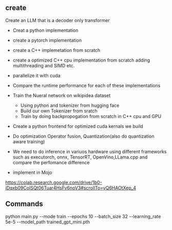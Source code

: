 ## create

Create an LLM that is a decoder only transformer
- Creat a python implementation
- create a pytorch implementation
- create a C++ implemetation from scratch
- create a optimized C++ cpu implementation from scratch adding multithreading and SIMD etc.
- parallelize it with cuda
- Compare the runtime performance for each of these implementations
- Train the Nueral network on wikipidea dataset 
    - Using python and tokenizer from hugging face
    - Build our own Tokenizer from sratch 
    - Train by doing backpropogation from scratch in C++ cpu and GPU

- Create a python frontend for optimized cuda kernals we build
- Do optimization Operator fusion, Quantization(also do quantization aware training)
- We need to do inference in variuos hardware using different frameworks such as executorch, onnx, TensorRT, OpenVino,LLama.cpp and compare the perfomance difference

- implement in Mojo


https://colab.research.google.com/drive/1b0-iDqxb09CoISQt06Tuar4HsFv6noV3#scrollTo=yQ6HAOtXep_4  


## Commands
python main.py --mode train --epochs 10 --batch_size 32 --learning_rate 5e-5 --model_path trained_gpt_mini.pth       
